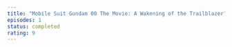```yaml
---
title: "Mobile Suit Gundam 00 The Movie: A Wakening of the Trailblazer"
episodes: 1
status: completed
rating: 9
---
```

